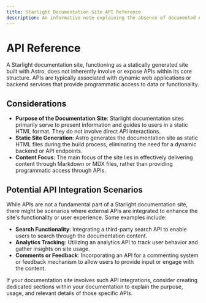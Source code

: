 ```yaml
---
title: Starlight Documentation Site API Reference
description: An informative note explaining the absence of documented APIs within the context of a static documentation site.
---
```


# API Reference

A Starlight documentation site, functioning as a statically generated site built with Astro, does not inherently involve or expose APIs within its core structure. APIs are typically associated with dynamic web applications or backend services that provide programmatic access to data or functionality. 

## Considerations

* **Purpose of the Documentation Site**: Starlight documentation sites primarily serve to present information and guides to users in a static HTML format. They do not involve direct API interactions. 
* **Static Site Generation**: Astro generates the documentation site as static HTML files during the build process, eliminating the need for a dynamic backend or API endpoints. 
* **Content Focus**: The main focus of the site lies in effectively delivering content through Markdown or MDX files, rather than providing programmatic access through APIs. 

## Potential API Integration Scenarios

While APIs are not a fundamental part of a Starlight documentation site, there might be scenarios where external APIs are integrated to enhance the site's functionality or user experience. Some examples include:

* **Search Functionality**: Integrating a third-party search API to enable users to search through the documentation content.
* **Analytics Tracking**: Utilizing an analytics API to track user behavior and gather insights on site usage. 
* **Comments or Feedback**: Incorporating an API for a commenting system or feedback mechanism to allow users to provide input or engage with the content. 

If your documentation site involves such API integrations, consider creating dedicated sections within your documentation to explain the purpose, usage, and relevant details of those specific APIs. 
